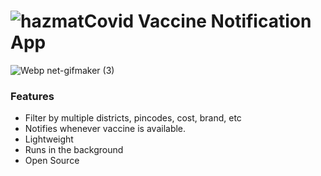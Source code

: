# ![hazmat](https://user-images.githubusercontent.com/19613367/117577543-d9afda00-b107-11eb-8fc0-4db0a879e28b.png)Covid Vaccine Notification App 



![Webp net-gifmaker (3)](https://user-images.githubusercontent.com/19613367/117536679-17363980-b01a-11eb-833e-41528183a1dc.gif)

### Features

* Filter by multiple districts, pincodes, cost, brand, etc
* Notifies whenever vaccine is available.
* Lightweight
* Runs in the background
* Open Source
